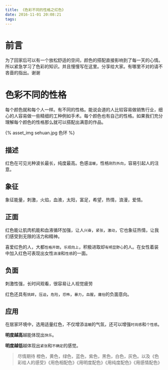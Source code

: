 ```yaml
---
title: 《色彩不同的性格之红色》
date: 2016-11-01 20:08:21
tags:
---
```


# 前言

为了回家后可以有一个放松舒适的空间，颜色的搭配直接影响到了每一天的心情。所以紧急学习了色彩的知识。并且慢慢写在这里。分享给大家。有哪里不对的请不吝啬的指出。谢谢

# 色彩不同的性格

每个颜色就和每个人一样。有不同的性格。能说会道的人比较容易做销售行业，细心的人容易做一些精细的工种例如手术。每个颜色也有自己的性格。如果我们充分理解每个颜色的性格那么就可以搭配出满意的作品。

{% asset_img sehuan.jpg 色环 %}

## 描述

红色在可见光种波长最长，纯度最高。色感`温暖`，性格`刚烈外向`，容易引起人的注意。

## 象征

象征能量，刺激，火焰，血液，太阳，富足，希望，热情，浪漫，爱情。

## 正面

红色能让肌肉机能和血液循环加强，让人`兴奋`，`紧张`，`激动`，它也象征热情，让我们感受到无限的活力和精神。

喜爱红色的人，大都`性格开朗`，`乐观向上`，积极进取却`有明显野心`的人。在女性着装中加入红色可表现出女性`浪漫`和`性感`的一面。

## 负面

刺激性强，长时间观看，很容易让人视觉疲劳

红色还具有`挑衅`，`压迫`，`危险`，`恐怖`，`暴力`，`血腥`，`庸俗`的负面意向。

## 应用

在居家环境中，选用适量红色，不仅增添`温暖`的气氛，还可以增强`时尚感`和`个性感`。

**明度越高**越能体现出`快乐`。

**明度越低**越体现出`紧张`和`不确定`的感觉。

> 尽情期待 橙色，黄色，绿色，蓝色，紫色，黑色，白色，灰色。以及《色彩给人的感受》《用色相配色》《用明度配色》《用纯度配色》《用感情配色》

